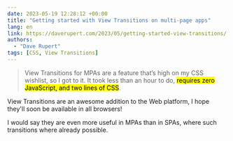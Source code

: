 ```yaml
---
date: 2023-05-19 12:28:12 +00:00
title: "Getting started with View Transitions on multi-page apps"
lang: en
link: https://daverupert.com/2023/05/getting-started-view-transitions/
authors:
  - "Dave Rupert"
tags: [CSS, View Transitions]
---
```


> View Transitions for MPAs are a feature that’s high on my CSS wishlist, so I got to it. It took less than an hour to do, <mark>requires zero JavaScript, and two lines of CSS</mark>.

View Transitions are an awesome addition to the Web platform, I hope they'll soon be available in all browsers!

I would say they are even more useful in MPAs than in SPAs, where such transitions where already possible.
